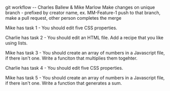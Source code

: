 git workflow -- Charles Ballew & Mike Marlow Make changes on unique branch - prefixed by creator name, ex. MM-Feature-1 push to that branch, make a pull request, other person completes the merge

Mike has task 1 - You should edit five CSS properties.

Charlie has task 2 - You should edit an HTML file. Add a recipe that you like using lists.

Mike has task 3 - You should create an array of numbers in a Javascript file, if there isn't one. Write a funciton that multiplies them togehter.

Charlie has task 4 - You should edit five CSS properties.

Mike has task 5 - You should create an array of numbers in a Javascript file, if there isn't one. Write a function that generates a sum.
